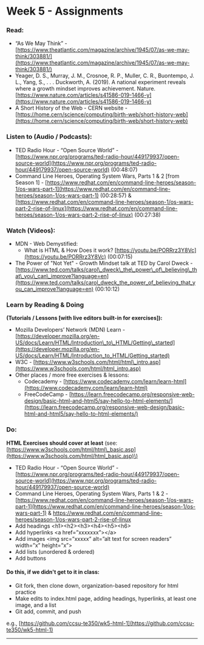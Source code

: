 # Week 5 - Assignments

### **Read:**

* “As We May Think” - [https://www.theatlantic.com/magazine/archive/1945/07/as-we-may-think/303881/](https://www.theatlantic.com/magazine/archive/1945/07/as-we-may-think/303881/)
* Yeager, D. S., Murray, J. M., Crosnoe, R. P., Muller, C. R., Buontempo, J. L., Yang, S., . . . Duckworth, A. \(2019\). A national experiment reveals where a growth mindset improves achievement. Nature. [https://www.nature.com/articles/s41586-019-1466-y](https://www.nature.com/articles/s41586-019-1466-y)
* A Short History of the Web - CERN website - [https://home.cern/science/computing/birth-web/short-history-web](https://home.cern/science/computing/birth-web/short-history-web)

### **Listen to \(Audio / Podcasts\):**

* TED Radio Hour - “Open Source World” - [https://www.npr.org/programs/ted-radio-hour/449179937/open-source-world](https://www.npr.org/programs/ted-radio-hour/449179937/open-source-world) \(00:48:07\)
* Command Line Heroes, Operating System Wars, Parts 1 & 2 \[from Season 1\] - [https://www.redhat.com/en/command-line-heroes/season-1/os-wars-part-1](https://www.redhat.com/en/command-line-heroes/season-1/os-wars-part-1) \(00:28:57\) & [https://www.redhat.com/en/command-line-heroes/season-1/os-wars-part-2-rise-of-linux](https://www.redhat.com/en/command-line-heroes/season-1/os-wars-part-2-rise-of-linux) \(00:27:38\) 

### **Watch \(Videos\):**

* MDN - Web Demystified:
  * What is HTML & How Does it work? [https://youtu.be/PORRrz3Y8Vc](https://youtu.be/PORRrz3Y8Vc) \(00:07:15\)
* The Power of "Not Yet" - Growth Mindset talk at TED by Carol Dweck - [https://www.ted.com/talks/carol\_dweck\_the\_power\_of\_believing\_that\_you\_can\_improve?language=en](https://www.ted.com/talks/carol_dweck_the_power_of_believing_that_you_can_improve?language=en) \(00:10:12\)

### **Learn by Reading & Doing** 

**\(Tutorials / Lessons \[with live editors built-in for exercises\]\):**

* Mozilla Developers’ Network \(MDN\) Learn - [https://developer.mozilla.org/en-US/docs/Learn/HTML/Introduction\_to\_HTML/Getting\_started](https://developer.mozilla.org/en-US/docs/Learn/HTML/Introduction_to_HTML/Getting_started)
* W3C - [https://www.w3schools.com/html/html\_intro.asp](https://www.w3schools.com/html/html_intro.asp) 
* Other places / more free exercises & lessons:
  * Codecademy - [https://www.codecademy.com/learn/learn-html](https://www.codecademy.com/learn/learn-html)
  * FreeCodeCamp - [https://learn.freecodecamp.org/responsive-web-design/basic-html-and-html5/say-hello-to-html-elements/](https://learn.freecodecamp.org/responsive-web-design/basic-html-and-html5/say-hello-to-html-elements/)

### **Do:** 

**HTML Exercises should cover at least** \(see: [https://www.w3schools.com/html/html\_basic.asp](https://www.w3schools.com/html/html_basic.asp)\)

* TED Radio Hour - “Open Source World” - [https://www.npr.org/programs/ted-radio-hour/449179937/open-source-world](https://www.npr.org/programs/ted-radio-hour/449179937/open-source-world)
* Command Line Heroes, Operating System Wars, Parts 1 & 2 - [https://www.redhat.com/en/command-line-heroes/season-1/os-wars-part-1](https://www.redhat.com/en/command-line-heroes/season-1/os-wars-part-1) & [https://www.redhat.com/en/command-line-heroes/season-1/os-wars-part-2-rise-of-linux ](https://www.redhat.com/en/command-line-heroes/season-1/os-wars-part-2-rise-of-linux)
* Add headings &lt;h1&gt;&lt;h2&gt;&lt;h3&gt;&lt;h4&gt;&lt;h5&gt;&lt;h6&gt;
* Add hyperlinks &lt;a href=”xxxxxxx”&gt;&lt;/a&gt;
* Add images &lt;img src=”xxxxx” alt=”alt text for screen readers” width=”x” height=”x”&gt;
* Add lists \(unordered & ordered\)
* Add buttons

#### Do this, if we didn't get to it in class:

* Git fork, then clone down, organization-based repository for html practice
* Make edits to index.html page, adding headings, hyperlinks, at least one image, and a list
* Git add, commit, and push

e.g., [https://github.com/ccsu-te350/wk5-html-1](https://github.com/ccsu-te350/wk5-html-1)   
****

